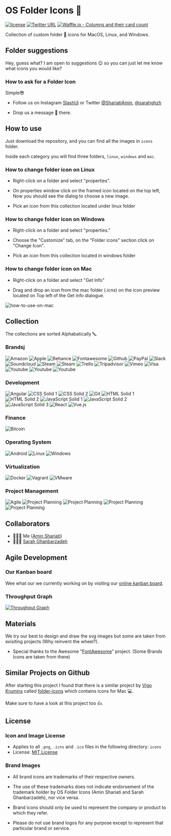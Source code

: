 # OS Folder Icons 📂

[![license](https://img.shields.io/github/license/mashape/apistatus.svg)](https://opensource.org/licenses/MIT)
[![Twitter URL](https://img.shields.io/twitter/url/http/shields.io.svg?style=social)](https://twitter.com/intent/tweet?text=Get%20free%20Collection%20of%20custom%20folder%20icons&url=https://github.com/shariati/OS-Folder-Icons&via=ShariatiAmin&hashtags=icons,mac,windows,linux,slashui)
[![Waffle.io - Columns and their card count](https://badge.waffle.io/shariati/OS-Folder-Icons.svg?columns=all)](https://waffle.io/shariati/OS-Folder-Icons)

Collection of custom folder 📂 icons for MacOS, Linux, and Windows.

## Folder suggestions

Hey, guess what? I am open to suggestions 😉 so you can just let me know what icons you would like?

### How to ask for a Folder Icon

Simple😎

- Follow us on Instagram [SlashUi](https://www.instagram.com/slashui/) or Twitter [@ShariatiAmin](https://twitter.com/ShariatiAmin), [@sarahghzh](https://twitter.com/sarahghzh)

- Drop us a message 💬 there.

## How to use

Just download the repository, and you can find all the images in `icons` folder.

Inside each category you will find three folders, `linux`, `windows` and `mac`.

### How to change folder icon on Linux

- Right-click on a folder and select "properties".

- On properties window click on the framed icon located on the top left, Now you should see the dialog to choose a new image.

- Pick an icon from this collection located under linux folder

### How to change folder icon on Windows

- Right-click on a folder and select "properties."

- Choose the "Customize" tab, on the "Folder icons" section click on "Change Icon".

- Pick an icon from this collection located in windows folder

### How to change folder icon on Mac

- Right-click on a folder and select "Get Info"

- Drag and drop an icon from the mac folder (.icns) on the icon preview located on Top left of the Get info dialogue.

![how-to-use-on-mac](https://user-images.githubusercontent.com/2625497/33240487-738316b8-d2f1-11e7-8c65-6d9c2de56c39.gif)

## Collection

The collections are sorted Alphabatically 🔤.

### Brandsj

![Amazon](./icons/Amazon/linux/Amazon_Solid%20(PNG)/128x128.png)
![Apple](./icons/Apple/linux/Apple_Solid%20(PNG)/128x128.png)
![Behance](./icons/Behance/linux/Behance_Solid%20(PNG)/128x128.png)
![Fontawesome](./icons/Fontawesome/linux/Fontawesome_Solid%20(PNG)/128x128.png)
![Github](./icons/Github/linux/Github_Solid%20(PNG)/128x128.png)
![PayPal](./icons/PayPal/linux/PayPal_Solid%20(PNG)/128x128.png)
![Slack](./icons/Slack/linux/Slack_Solid%20(PNG)/128x128.png)
![Soundcloud](./icons/Soundcloud/linux/Soundcloud_Solid%20(PNG)/128x128.png)
![Steam](./icons/Steam/linux/Steam_Solid_1%20(PNG)/128x128.png)
![Steam](./icons/Steam/linux/Steam_Solid_2%20(PNG)/128x128.png)
![Trello](./icons/Trello/linux/Trello_Solid%20(PNG)/128x128.png)
![Tripadvisor](./icons/Tripadvisor/linux/Tripadvisor_Solid%20(PNG)/128x128.png)
![Vimeo](./icons/Vimeo/linux/Vimeo_Solid%20(PNG)/128x128.png)
![Visa](./icons/Visa/linux/Visa_Solid%20(PNG)/128x128.png)
![Youtube](./icons/Youtube/linux/Youtube_Solid_1%20(PNG)/128x128.png)
![Youtube](./icons/Youtube/linux/Youtube_Solid_2%20(PNG)/128x128.png)
![Youtube](./icons/Youtube/linux/Youtube_Solid_3%20(PNG)/128x128.png)

### Development

![Angular](./icons/Angular/linux/Angular_Solid%20(PNG)/128x128.png)
![CSS Solid 1](./icons/CSS/linux/CSS_Solid_1%20(PNG)/128x128.png)
![CSS Solid 2](./icons/CSS/linux/CSS_Solid_2%20(PNG)/128x128.png)
![Git](./icons/Git/linux/Git_Solid%20(PNG)/128x128.png)
![HTML Solid 1](./icons/Html5/linux/Html5_Solid_1%20(PNG)/128x128.png)
![HTML Solid 2](./icons/Html5/linux/Html5_Solid_2%20(PNG)/128x128.png)
![JavaScript Solid 1](./icons/JavaScript/linux/JavaScript_Solid_1%20(PNG)/128x128.png)
![JavaScript Solid 2](./icons/JavaScript/linux/JavaScript_Solid_2%20(PNG)/128x128.png)
![JavaScript Solid 3](./icons/JavaScript/linux/JavaScript_Solid_3%20(PNG)/128x128.png)
![React](./icons/React/linux/React_Solid%20(PNG)/128x128.png)
![Vue.js](./icons/Vue/linux/Vue_Solid%20(PNG)/128x128.png)

### Finance

![Bitcoin](./icons/Bitcoin/linux/Bitcoin_Solid%20(PNG)/128x128.png)

### Operating System

![Android](./icons/Android/linux/Android_Solid%20(PNG)/128x128.png)
![Linux](./icons/Linux/linux/Linux_Solid%20(PNG)/128x128.png)
![Windows](./icons/Windows/linux/Windows_Solid%20(PNG)/128x128.png)

### Virtualization

![Docker](./icons/Docker/linux/Docker_Solid%20(PNG)/128x128.png)
![Vagrant](./icons/Vagrant/linux/Vagrant_Solid%20(PNG)/128x128.png)
![VMware](./icons/VMware/linux/VMware_Solid%20(PNG)/128x128.png)

### Project Management

![Agile](./icons/Agile/linux/Agile_Solid%20(PNG)/128x128.png)
![Project Planning](./icons/Projectplanning/linux/Projectplanning_Solid_1%20(PNG)/128x128.png)
![Project Planning](./icons/Projectplanning/linux/Projectplanning_Solid_2%20(PNG)/128x128.png)
![Project Planning](./icons/Projectplanning/linux/Projectplanning_Solid_3%20(PNG)/128x128.png)
![Project Planning](./icons/Projectplanning/linux/Projectplanning_Solid_4%20(PNG)/128x128.png)


## Collaborators

- 👨🏻‍💻 Me ([Amin Shariati](https://github.com/shariati))
- 👩🏻‍💻 [Sarah Ghanbarzadeh](https://github.com/sarah8131)

## Agile Development

### Our Kanban board

Wee what our we currently working on by visiting our [online kanban board](https://waffle.io/shariati/OS-Folder-Icons).

### Throughput Graph

[![Throughput Graph](https://graphs.waffle.io/shariati/OS-Folder-Icons/throughput.svg)](https://waffle.io/shariati/OS-Folder-Icons/metrics/throughput)

## Materials

We try our best to design and draw the svg images but some are taken from exisiting projects (Why reinvent the wheel?).

- Special thanks to the Awesome "[FontAwesome](http://fontawesome.io/)" project. (Some Brands Icons are taken from there)

## Similar Projects on Github

After starting this project I found that there is a similar project by [Vigo Krumins](https://github.com/VigoKrumins) called [folder-icons](https://github.com/VigoKrumins/folder-icons) which contains icons for Mac 💻.

Make sure to have a look at this project too 👍.

## License

### Icon and Image License

- Applies to all `.png`, `.icns` and `.ico` files in the following directory: `icons`
- License: [MIT License](./LICENSE)

### Brand Images

- All brand icons are trademarks of their respective owners.
- The use of these trademarks does not indicate endorsement of the trademark holder by OS Folder Icons (Amin Shariati and Sarah Ghanbarzadeh), nor vice versa.

- Brand icons should only be used to represent the company or product to which they refer.

- Please do not use brand logos for any purpose except to represent that particular brand or service.